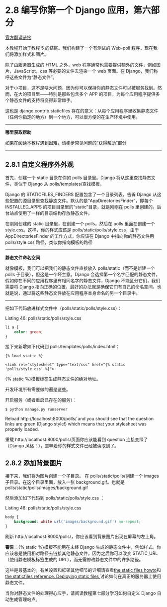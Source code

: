 # 2.8 编写你第一个 Django 应用，第六部分

[官方翻译链接](https://docs.djangoproject.com/zh-hans/3.1/intro/tutorial06/)

本教程开始于教程 5 的结尾。我们构建了一个有测试的 Web-poll 程序，现在我们将添加样式和图片。

除了由服务器生成的 HTML 之外，web 程序通常也需要提供额外的文件，例如图片，JavaScript，css 等必要的文件去渲染一个 web 页面。在 Django，我们称呼这些文件为“静态文件”。

对于小项目，这不是啥大问题，因为你可以保持你的静态文件可以被服务找到。然而，在大的项目里——特别是那些包含多个 APP 的项目，为每个应用程序提供多个静态文件的支持将变得非常棘手。

这也是 django.contrib.staticfiles 存在的意义：从每个应用程序里收集静态文件（任何你指定的地方）到一个地方，可以很方便的在生产环境中使用。

---

**哪里获取帮助**

如果在阅读本教程遇到困难，请移步常见问题的[“获得帮助”]()部分

---

## 2.8.1 自定义程序外外观

首先，创建一个 static 目录在你的 polls 目录里。Django 将从这里查找静态文件，类似于 Django 从 polls/templates/查找模板。

Django 的 STATICFILES_FINDERS 配置包含了一个目录列表，告诉 Django 从这些配置的源目录里查找静态文件。默认的是“AppDirectoriesFinder”，即每个 INSTALLED_APPS 的项目目录里的“static”目录，就是刚刚在 polls 里创建的。后台站点使用了一样的目录结构存放静态文件。

在刚刚创建的 static 目录里，在创建一个 polls，然后在 polls 里面在创建一个 style.css。这样，你的样式应该是 polls/static/polls/style.css，由于 AppDirectoriesFinder 的工作方式，你应该在 Django 中指向你的静态文件用 polls/style.css 路径，类似你指向模板的路径

---

**静态文件命名空间**

就像模板，我们可以把我们的静态文件直接放入 polls/static（而不是新建一个 polls 子目录），但这是一个坏主意。Django 会选择第一个名字匹配的静态文件，假如你在不同的应用程序里有相同名字的静态文件，Django 不能区分它们，我们需要将 Django 指向正确的位置，最好的办法就是确保它们有自己的命名空间。也就是说，通过将这些静态文件放在应用程序本身命名的另一个目录中。

---

把如下代码放进样式文件中（polls/static/polls/style.css）：

Listing 46: polls/static/polls/style.css

```css
li a {
    color: green;
}
```

接下来新增如下代码到 polls/templates/polls/index.html：

```
{% load static %}

<link rel="stylesheet" type="text/css" href="{% static 'polls/style.css' %}">

```

{% static %}模板标签生成静态文件的绝对地址。

开发环境所有需要做的遍是这些。

开启服务（或者重启已存在的服务）：

```base
$ python manage.py runserver
```

Reload http://localhost:8000/polls/ and you should see that the question links are green (Django style!) which means that your stylesheet was properly loaded.

重载 http://localhost:8000/polls/页面你应该能看到 question 连接变绿了（Django 风格！），意味着你的样式文件已经被读取到了。

## 2.8.2 添加背景图片

接下来，我们将为图片创建一个子目录。 在 polls/static/polls/创建一个 images 子目录。在这个目录里面，放入一张 background.gif。也就是 polls/static/polls/images/background.gif

然后添加如下代码到 polls/static/polls/style.css ：

Listing 48: polls/static/polls/style.css

```css
body {
    background: white url('images/background.gif') no-repeat;
}
```

刷新 http://localhost:8000/polls/，你应该看到背景图片出现在屏幕的左上角。

**警告**：{% static %}模板不能用在未经 Django 生成的静态文件中，例如样式。你应该总是使用相对路径去链接其他静态文件，因为之后你可以改变 STATIC_URL（使用静态模板标签生成的 URL），而无需修改静态文件中的许多路径。

这些是最基本的。有关设置和框架其他细节的详细请查看[the static files howto]()和[the staticfiles reference. Deploying static files ]() 讨论如何在真正的服务器上使用静态文件。

当你对静态文件的处理得心应手，请阅读教程第七部分学习如何自定义 Django 自动生成管理站点。
